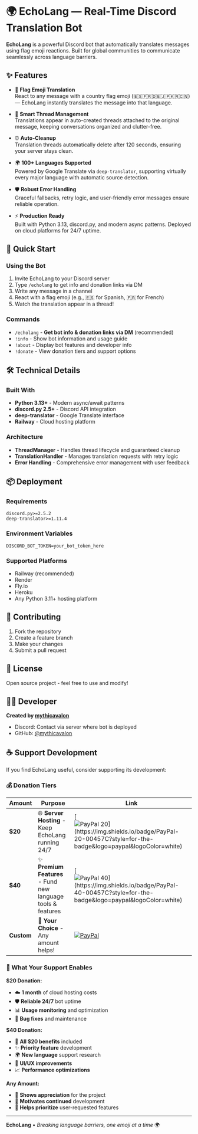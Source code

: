 # 🌍 EchoLang — Real-Time Discord Translation Bot

**EchoLang** is a powerful Discord bot that automatically translates messages using flag emoji reactions. Built for global communities to communicate seamlessly across language barriers.

## ✨ Features

- 🏴 **Flag Emoji Translation**  
  React to any message with a country flag emoji (🇪🇸🇫🇷🇩🇪🇯🇵🇰🇷🇨🇳) — EchoLang instantly translates the message into that language.

- 🧵 **Smart Thread Management**  
  Translations appear in auto-created threads attached to the original message, keeping conversations organized and clutter-free.

- ⏰ **Auto-Cleanup**  
  Translation threads automatically delete after 120 seconds, ensuring your server stays clean.

- 🌍 **100+ Languages Supported**  
  Powered by Google Translate via `deep-translator`, supporting virtually every major language with automatic source detection.

- 🛡️ **Robust Error Handling**  
  Graceful fallbacks, retry logic, and user-friendly error messages ensure reliable operation.

- ⚡ **Production Ready**  
  Built with Python 3.13, discord.py, and modern async patterns. Deployed on cloud platforms for 24/7 uptime.

## 🚀 Quick Start

### Using the Bot
1. Invite EchoLang to your Discord server
2. Type `/echolang` to get info and donation links via DM
3. Write any message in a channel
4. React with a flag emoji (e.g., 🇪🇸 for Spanish, 🇫🇷 for French)
5. Watch the translation appear in a thread!

### Commands
- `/echolang` - **Get bot info & donation links via DM** (recommended)
- `!info` - Show bot information and usage guide
- `!about` - Display bot features and developer info  
- `!donate` - View donation tiers and support options

## 🛠️ Technical Details

### Built With
- **Python 3.13+** - Modern async/await patterns
- **discord.py 2.5+** - Discord API integration
- **deep-translator** - Google Translate interface
- **Railway** - Cloud hosting platform

### Architecture
- **ThreadManager** - Handles thread lifecycle and guaranteed cleanup
- **TranslationHandler** - Manages translation requests with retry logic
- **Error Handling** - Comprehensive error management with user feedback

## 📦 Deployment

### Requirements
```
discord.py>=2.5.2
deep-translator>=1.11.4
```

### Environment Variables
```
DISCORD_BOT_TOKEN=your_bot_token_here
```

### Supported Platforms
- Railway (recommended)
- Render
- Fly.io
- Heroku
- Any Python 3.11+ hosting platform

## 🤝 Contributing

1. Fork the repository
2. Create a feature branch
3. Make your changes
4. Submit a pull request

## 📝 License

Open source project - feel free to use and modify!

## 👨‍💻 Developer

**Created by [mythicavalon](https://github.com/mythicavalon)**

- Discord: Contact via server where bot is deployed
- GitHub: [@mythicavalon](https://github.com/mythicavalon)

## ☕ Support Development

If you find EchoLang useful, consider supporting its development:

### 💰 Donation Tiers

| Amount | Purpose | Link |
|--------|---------|------|
| **$20** | 🌐 **Server Hosting** - Keep EchoLang running 24/7 | [![PayPal $20](https://img.shields.io/badge/PayPal-$20-00457C?style=for-the-badge&logo=paypal&logoColor=white)](https://paypal.me/amalnair11/20) |
| **$40** | ✨ **Premium Features** - Fund new language tools & features | [![PayPal $40](https://img.shields.io/badge/PayPal-$40-00457C?style=for-the-badge&logo=paypal&logoColor=white)](https://paypal.me/amalnair11/40) |
| **Custom** | 💝 **Your Choice** - Any amount helps! | [![PayPal](https://img.shields.io/badge/PayPal-Custom-00457C?style=for-the-badge&logo=paypal&logoColor=white)](https://paypal.me/amalnair11) |

### 🎯 What Your Support Enables

**$20 Donation:**
- ☁️ **1 month** of cloud hosting costs
- 🛡️ **Reliable 24/7** bot uptime
- 📊 **Usage monitoring** and optimization
- 🔧 **Bug fixes** and maintenance

**$40 Donation:**
- 🚀 **All $20 benefits** included
- ✨ **Priority feature** development
- 🌍 **New language** support research
- 🎨 **UI/UX improvements**
- 📈 **Performance optimizations**

**Any Amount:**
- 💚 **Shows appreciation** for the project
- 🎯 **Motivates continued** development
- 🌟 **Helps prioritize** user-requested features

---

**EchoLang** • *Breaking language barriers, one emoji at a time* 🌍
